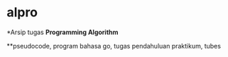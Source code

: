 # alpro

*Arsip tugas **Programming Algorithm**

**pseudocode, program bahasa go, tugas pendahuluan praktikum, tubes
